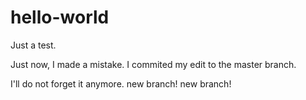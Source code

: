 # hello-world
Just a test.

Just now, I made a mistake.
I commited my edit to the master branch.


I'll do not forget it anymore.
new branch! new branch!
